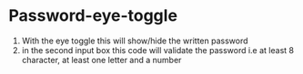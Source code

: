 # Password-eye-toggle

1. With the eye toggle this will show/hide the written password
2. in the second input box this code will validate the password i.e at least 8 character, at least one letter and a number
